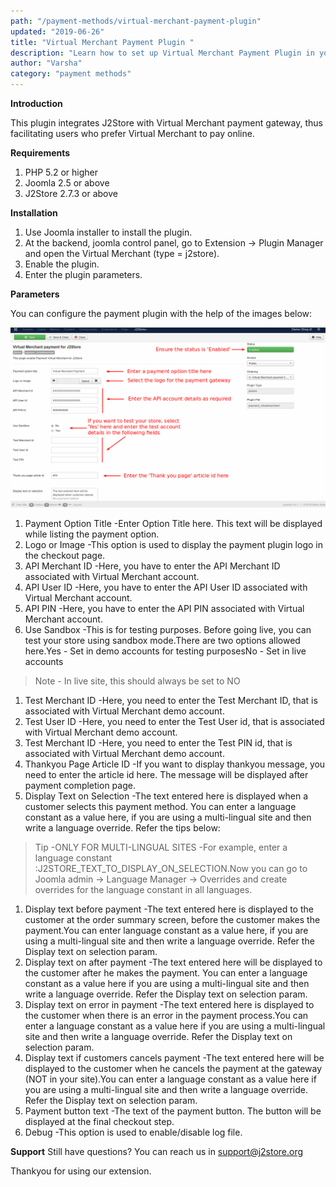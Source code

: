 ```yaml
---
path: "/payment-methods/virtual-merchant-payment-plugin"
updated: "2019-06-26"
title: "Virtual Merchant Payment Plugin "
description: "Learn how to set up Virtual Merchant Payment Plugin in your site."
author: "Varsha"
category: "payment methods"
---
```


**Introduction**

This plugin integrates J2Store with Virtual Merchant payment gateway, thus facilitating users who prefer Virtual Merchant to pay online.

**Requirements**

1. PHP 5.2 or higher
2. Joomla 2.5 or above
3. J2Store 2.7.3 or above

**Installation**

1. Use Joomla installer to install the plugin.
2. At the backend, joomla control panel, go to Extension -> Plugin Manager and open the Virtual Merchant (type = j2store).
3. Enable the plugin.
4. Enter the plugin parameters.

**Parameters**

You can configure the payment plugin with the help of the images below:

![vmp](https://raw.githubusercontent.com/j2store/doc-images/master/payment-methods/virtaul-merchant-payement-plugin/vm-config-1.png)

1. Payment Option Title -Enter Option Title here. This text will be displayed while listing the payment option.
2. Logo or Image -This option is used to display the payment plugin logo in the checkout page.
3. API Merchant ID -Here, you have to enter the API Merchant ID associated with Virtual Merchant account.
4. API User ID -Here, you have to enter the API User ID associated with Virtual Merchant account.
5. API PIN -Here, you have to enter the API PIN associated with Virtual Merchant account.
6. Use Sandbox -This is for testing purposes. Before going live, you can test your store using sandbox mode.There are two options allowed here.Yes - Set in demo accounts for testing purposesNo - Set in live accounts

> Note - In live site, this should always be set to NO

1. Test Merchant ID -Here, you need to enter the Test Merchant ID, that is associated with Virtual Merchant demo account.
2. Test User ID -Here, you need to enter the Test User id, that is associated with Virtual Merchant demo account.
3. Test Merchant ID -Here, you need to enter the Test PIN id, that is associated with Virtual Merchant demo account.
4. Thankyou Page Article ID -If you want to display thankyou message, you need to enter the article id here. The message will be displayed after payment completion page.
5. Display Text on Selection -The text entered here is displayed when a customer selects this payment method. You can enter a language constant as a value here, if you are using a multi-lingual site and then write a language override. Refer the tips below:


> Tip -ONLY FOR MULTI-LINGUAL SITES -For example, enter a language constant :J2STORE_TEXT_TO_DISPLAY_ON_SELECTION.Now you can go to Joomla admin -> Language Manager -> Overrides and create overrides for the language constant in all languages.

1. Display text before payment -The text entered here is  displayed to the customer at the order summary screen, before the customer makes the payment.You can enter language constant as a value here, if you are using a multi-lingual site and then write a language override. Refer the Display text on selection param.
2. Display text on after payment -The text entered here will be displayed to the customer after he makes the payment. You can enter a language constant as a value here if you are using a multi-lingual site and then write a language override. Refer the Display text on selection param.
3. Display text on error in payment -The text entered here is displayed to the customer when there is an error in the payment process.You can enter a language constant as a value here if you are using a multi-lingual site and then write a language override. Refer the Display text on selection param.
4. Display text if customers cancels payment -The text entered here will be displayed to the customer when he cancels the payment at the gateway (NOT in your site).You can enter a language constant as a value here if you are using a multi-lingual site and then write a language override. Refer the Display text on selection param.
5. Payment button text -The text of the payment button. The button will be displayed at the final checkout step.
6. Debug -This option is used to enable/disable log file.

**Support**
Still have questions? You can reach us in support@j2store.org

Thankyou for using our extension.